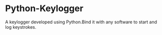 Python-Keylogger
================

A keylogger developed using Python.Bind it with any software to start and log keystrokes.
